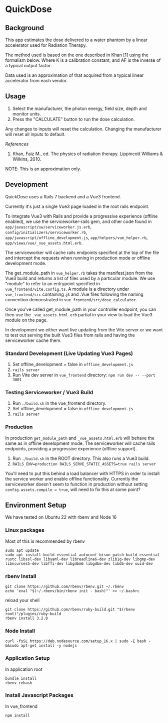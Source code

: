 # QuickDose


## Background
This app estimates the dose delivered to a water phantom by a linear accelerator used for Radiation Therapy.

The method used is based on the one described in Khan [1] using the formalism below. Where K is a calibration constant, and AF is the inverse of a typical output factor.

Data used is an approximation of that acquired from a typical linear accelerator from each vendor.

## Usage
1. Select the manufacturer, the photon energy, field size, depth and monitor units.
2. Press the "CALCULATE" button to run the dose calculation. 

Any changes to inputs will reset the calculation. 
Changing the manufacturer will reset all inputs to default.

*References*
1. Khan, Faiz M., ed. The physics of radiation therapy. Lippincott Williams &amp; Wilkins, 2010.

NOTE: This is an approximation only.

## Development

QuickDose uses a Rails 7 backend and a Vue3 frontend.

Currently it's just a single Vue3 page loaded in the root rails endpoint.

To integrate Vue3 with Rails and provide a progressive experience (offline enabled), we use the serviceworker-rails gem, and other code found in `app/javascript/sw/serviceworker.js.erb`, `config/initializers/serviceworker.rb`, `app/javascript/offline_development.js`, `app/helpers/vue_helper.rb`, `app/views/vue/_vue_assets.html.erb`.

The serviceworker will cache rails endpoints specified at the top of the file and intercept the requests when running in production mode or offline development mode.

The get_module_path in `vue_helper.rb` takes the manifest.json from the Vue3 build and returns a list of files used by a particular module. We use "module" to refer to an entrypoint specified in `vue_frontend/vite.config.ts`. A module is a directory under `vue_frontend/src` containing .js and .Vue files following the naming convention demonstrated in `vue_frontend/src/dose_calculator`.

Once you've called get_module_path in your controller endpoint, you can then use the `_vue_assets.html.erb` partial in your view to load the Vue3 module on the page. 

In development we either want live updating from the Vite server or we want to test out serving the built Vue3 files from rails and having the serviceworker cache them.

### Standard Development (Live Updating Vue3 Pages)

1. Set offline_development = false in `offline_development.js`
2. `rails server`
3. Run Vite dev server in `vue_frontend` directory: `npm run dev -- --port 3001`

### Testing Serviceworker / Vue3 Build

1. Run `./build.sh` in the vue_frontend directory.
2. Set offline_development = false in `offline_development.js`
3. `rails server`

### Production

In production `get_module_path` and `_vue_assets.html.erb` will behave the same as in offline development mode. The serviceworker will cache rails endpoints, providing a progressive experience (offline support).

1. Run `./build.sh` in the ROOT directory. This also runs a Vue3 build.
2. `RAILS_ENV=production RAILS_SERVE_STATIC_ASSETS=true rails server`

You'll need to put this behind a load balancer with HTTPS in order to install the service worker and enable offline functionality. Currently the serviceworker doesn't seem to function in production without setting `config.assets.compile = true`, will need to fix this at some point?

## Environment Setup

We have tested on Ubuntu 22 with rbenv and Node 16

### Linux packages

Most of this is recommended by rbenv
```
sudo apt update
sudo apt install build-essential autoconf bison patch build-essential rustc libssl-dev libyaml-dev libreadline6-dev zlib1g-dev libgmp-dev libncurses5-dev libffi-dev libgdbm6 libgdbm-dev libdb-dev uuid-dev
```

### rbenv Install

```
git clone https://github.com/rbenv/rbenv.git ~/.rbenv
echo 'eval "$(~/.rbenv/bin/rbenv init - bash)"' >> ~/.bashrc
```

reload your shell

```
git clone https://github.com/rbenv/ruby-build.git "$(rbenv root)"/plugins/ruby-build
rbenv install 3.2.0
```

### Node Install
```
curl -fsSL https://deb.nodesource.com/setup_16.x | sudo -E bash - &&sudo apt-get install -y nodejs
```

### Application Setup

In application root
```
bundle install
rbenv rehash
```

### Install Javascript Packages
In vue_frontend
```
npm install
```



